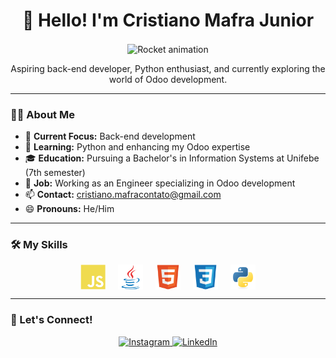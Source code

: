 <h1 align="center">👋 Hello! I'm Cristiano Mafra Junior</h1>

<p align="center">
  <img width='50%' align="center" src="https://www.excelptp.com/wp-content/themes/excelptp-cms-new/assets/images/accomodation/rocket.gif" alt="Rocket animation">
</p>

<p align="center">Aspiring back-end developer, Python enthusiast, and currently exploring the world of Odoo development.</p>

---

### 👨‍💻 About Me
- 🔭 **Current Focus:** Back-end development  
- 🌱 **Learning:** Python and enhancing my Odoo expertise  
- 🎓 **Education:** Pursuing a Bachelor's in Information Systems at Unifebe (7th semester)  
- 💼 **Job:** Working as an Engineer specializing in Odoo development  
- 📫 **Contact:** cristiano.mafracontato@gmail.com  
- 😄 **Pronouns:** He/Him  

---

### 🛠 My Skills
<div style="display: flex; gap: 20px; align-items: center; justify-content: center;">
  <img alt="JavaScript" height="40" src="https://raw.githubusercontent.com/devicons/devicon/master/icons/javascript/javascript-plain.svg">
  <img alt="Java" height="40" src="https://raw.githubusercontent.com/devicons/devicon/master/icons/java/java-original.svg">
  <img alt="HTML5" height="40" src="https://raw.githubusercontent.com/devicons/devicon/master/icons/html5/html5-original.svg">
  <img alt="CSS3" height="40" src="https://raw.githubusercontent.com/devicons/devicon/master/icons/css3/css3-original.svg">
  <img alt="Python" height="40" src="https://raw.githubusercontent.com/devicons/devicon/master/icons/python/python-original.svg">
</div>

---

### 📲 Let's Connect!
<p align="center">
  <a href="https://www.instagram.com/cristianomafra_junior/" target="_blank">
    <img src="https://img.shields.io/badge/-Instagram-%23E4405F?style=for-the-badge&logo=instagram&logoColor=white" alt="Instagram">
  </a>
  <a href="https://www.linkedin.com/in/cristiano-mafra-junior-887aab285/" target="_blank">
    <img src="https://img.shields.io/badge/-LinkedIn-%230077B5?style=for-the-badge&logo=linkedin&logoColor=white" alt="LinkedIn">
  </a>
</p>
